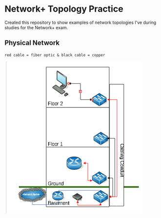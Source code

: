 # Network+ Topology Practice
Created this repository to show examples of network topologies I've during studies for the Network+ exam. 

## Physical Network 

` red cable = fiber optic &
black cable = copper `

![Physical Network Topology](PhysicalNetworkTopology.png)
